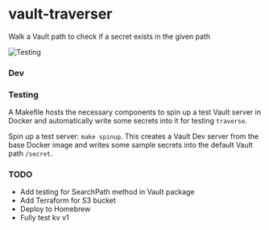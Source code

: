 # vault-traverser
Walk a Vault path to check if a secret exists in the given path

![Testing](https://github.com/lucassha/vault-traverser/actions/workflows/test.yml/badge.svg)

### Dev

### Testing

A Makefile hosts the necessary components to spin up a test Vault server in Docker and automatically write some secrets into it for testing `traverse`. 

Spin up a test server: `make spinup`. This creates a Vault Dev server from the base Docker image and writes some sample secrets into the default Vault path `/secret`. 



### TODO
- Add testing for SearchPath method in Vault package
- Add Terraform for S3 bucket
- Deploy to Homebrew
- Fully test kv v1